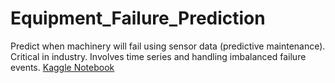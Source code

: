 # Equipment_Failure_Prediction
Predict when machinery will fail using sensor data (predictive maintenance). Critical in industry. Involves time series and handling imbalanced failure events.
[Kaggle Notebook](https://www.kaggle.com/code/nicksri1248/equipment-failure-prediction78820f3a9d)
